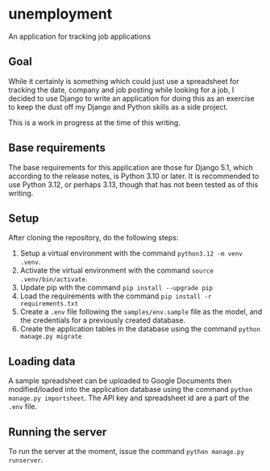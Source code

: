 # unemployment
An application for tracking job applications

## Goal
While it certainly is something which could just use a spreadsheet for tracking the date,
company and job posting while looking for a job, I decided to use Django to write an application
for doing this as an exercise to keep the dust off my Django and Python skills as a side project.

This is a work in progress at the time of this writing.

## Base requirements

The base requirements for this application are those for Django 5.1, which according to the 
release notes, is Python 3.10 or later. It is recommended to use Python 3.12, or perhaps 3.13,
though that has not been tested as of this writing.

## Setup

After cloning the repository, do the following steps:

1) Setup a virtual environment with the command `python3.12 -m venv .venv`.
2) Activate the virtual environment with the command `source .venv/bin/activate`.
3) Update pip with the command `pip install --upgrade pip`
4) Load the requirements with the command `pip install -r requirements.txt`
5) Create a `.env` file following the `samples/env.sample` file as the model, and the credentials for a previously created database.
6) Create the application tables in the database using the command `python manage.py migrate`

## Loading data

A sample spreadsheet can be uploaded to Google Documents then modified/loaded into the
application database using the command `python manage.py importsheet`. The API key and spreadsheet
id are a part of the `.env` file.

## Running the server

To run the server at the moment, issue the command `python manage.py runserver`.